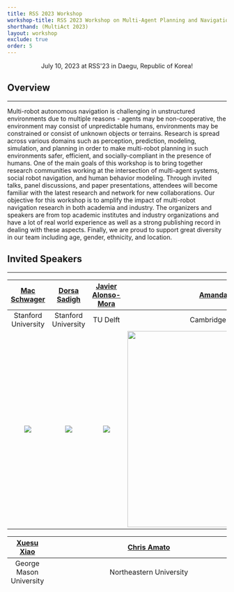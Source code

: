 ```yaml
---
title: RSS 2023 Workshop
workshop-title: RSS 2023 Workshop on Multi-Agent Planning and Navigation in Challenging Environments
shorthand: (MultiAct 2023)
layout: workshop
exclude: true
order: 5
---
```


<center> July 10, 2023 at RSS'23 in Daegu, Republic of Korea!</center>

Overview
--------  
***

Multi-robot autonomous navigation is challenging in unstructured environments due to multiple reasons - agents may be non-cooperative, the environment may consist of unpredictable humans, environments may be constrained or consist of unknown objects or terrains. Research is spread across various domains such as perception, prediction, modeling, simulation, and planning in order to make multi-robot planning in such environments safer, efficient, and socially-compliant in the presence of humans. One of the main goals of this workshop is to bring together research communities working at the intersection of multi-agent systems, social robot navigation, and human behavior modeling. Through invited talks, panel discussions, and paper presentations, attendees will become familiar with the latest research and network for new collaborations. Our objective for this workshop is to amplify the impact of multi-robot navigation research in both academia and industry. The organizers and speakers are from top academic institutes and industry organizations and have a lot of real world experience as well as a strong publishing record in dealing with these aspects. Finally, we are proud to support great diversity in our team including age, gender, ethnicity, and location.

<!-- 
[Tweets by BADUE22](https://twitter.com/BADUE22?ref_src=twsrc%5Etfw)

[](https://twitter.com/BADUE22?ref_src=twsrc%5Etfw)

Follow us on Twitter to stay updated ! -->

Invited Speakers
----------------
***

| [Mac Schwager](https://web.stanford.edu/~schwager/) | [Dorsa Sadigh](https://dorsa.fyi/) | [Javier Alonso-Mora](http://www.alonsomora.com/) | [Amanda Prorok](https://proroklab.org/wp/) |
| :--------------------: | :--------------------: | :--------------------: | :--------------------: |
| Stanford University    | Stanford University    | TU Delft           | Cambridge University    | 
| <img src="https://obj.umiacs.umd.edu/badue-accepted/rss/mac.png"> | <img src="https://obj.umiacs.umd.edu/badue-accepted/rss/dorsa.png"> | <img src="https://obj.umiacs.umd.edu/badue-accepted/rss/javier.png">  | <img src="https://obj.umiacs.umd.edu/badue-accepted/rss/amanda.png" width=450 height=450>| 



| [Xuesu Xiao](https://cs.gmu.edu/~xiao/) | [Chris Amato](https://www.ccs.neu.edu/home/camato/) | [Anca Dragan](https://people.eecs.berkeley.edu/~anca/) | [Matthew Gombolay](https://core-robotics.gatech.edu/) |
| :--------------------: | :--------------------: | :--------------------: | :--------------------: |
| George Mason University        | Northeastern University      | UC Berkeley    | Georgia Tech       |
| <img src="https://obj.umiacs.umd.edu/badue-accepted/rss/xuesu.png"> | <img src="https://obj.umiacs.umd.edu/badue-accepted/rss/chris.png" width=450 height=450> | <img src="https://obj.umiacs.umd.edu/badue-accepted/rss/anca.png" width=550 height=550> | <img src="https://drive.google.com/uc?export=view&id=1Is1s7Dju3ri7EpaHS-LgCl9JXQAzGKFX" width=650 height=6150> |


Call for Papers
---------------
***

We invite participants to submit either short (4+n) or long papers (8+n). We encourage the submission of early ideas, late-breaking results, position papers, or open research questions that are likely to generate interesting discussions. **Work published elsewhere is allowed.** Accepted papers will be presented in a poster session and selected papers as spotlight talks. All submitted contributions will go through a single blind review process.

  

Topics include, and are not limited to:
---------------
***

The specific goals of the workshop will be to discuss ideas around following topics:

* Perception in unstructured environments
* Mapping and localization
* Recognizing novel objects
* Multi-agent trajectory forecasting
* Multi-agent behavior prediction
* Human behavior modeling 
* Modeling human factors and interactions
* Coordination and competition among multiple autonomous agents
* Ad-hoc teamwork
* Non-Cooperative navigation
* Learning for multi-agent navigation
* Theory for multi-agent systems
* Autonomous racing
* Game-theoretic planning
* Multi-agent decision making 
* Reinforcement learning in autonomous driving
* ADAS and autonomous driving
* Off-road navigation


  

Submission
---------------
***

Submit here: [**CMT**](https://cmt3.research.microsoft.com/MultiAct2023/Submission/Index).


Important Dates
---------------
***

*   **Submission deadline:** June 01, 2023 (AoE) 
*   **Notification of acceptance:** June 14, 2023 (AoE)
*   **Camera Ready Submission:** Jun 21, 2023 (AoE)
*   **Workshop date:** July 10, 2023 


Program (subject to change)
---------------
***

| Time            | Event                             | Talk Title (TBA)|
| --------------- | --------------------------------- ||
| 9:00 - 9:15     | Introductory Remarks              ||
| 9:15 - 9:50     | [**Chris Amato**](https://www.ccs.neu.edu/home/camato/)                       |**Reinforcement Learning for Multi-Robot Coordination (and Navigation)**|
| 9:50 - 10:25    | [**Xuesu Xiao**](https://cs.gmu.edu/~xiao/)                        |**Learning Navigation in Challenging Environments**|
| 10:25 - 11:00   | Break                             ||
| 11:00 - 11:35   | [**Matthew Gombolay**](https://core-robotics.gatech.edu/)                  |**Assume a Spherical Human…Bovine Joke Appropriation from Physics for Guidance in HRI**|
| 11:35 - 12:10   | [**Anca Dragan**](https://people.eecs.berkeley.edu/~anca/)                       |**Robust human behavior models**|
| 12:10 - 13:40   | Lunch                             |Poster Session for spotlight talks|
| 13:40 - 14:25   | Spotlight Talks                   ||
| 14:25 - 15:00   | [**Mac Schwager**](https://web.stanford.edu/~schwager/)                      |**Game Theoretic Planning: Simultaneous Prediction and Planning for Coordinated Multi-Agent Navigation**|
| 15:00 - 15:35   | [**Dorsa Sadigh**](https://dorsa.fyi/)                      |**Cooperative AI in the Era of Large Models**|
| 15:35 - 16:10   | [**Javier Alonso-Mora**](http://www.alonsomora.com/)                |**Motion planning among decision-making agents: modeling uncertainty and multi-agent interaction**|
| 16:10 - 16:45   | [**Amanda Prorok**](https://proroklab.org/wp/)                     |**How Robots Learn to Communicate to Cooperate**|
| 16:45 - 17:00   | Concluding Remarks                ||


  

Accepted Spotlight Papers
---------------
***

**Effective Tracking of Unknown Clustered Targets Using A Distributed Team of Mobile Robots**<br>
Jun Chen (King Abdullah University of Science and Technology), Philip Dames (Temple University, USA), Shinkyu Park (King Abdullah University of Science and Technology)

**Graph Attention Multi-Agent Fleet Autonomy for Advanced Air Mobility**<br>
Malintha Fernando (Indiana University), Martin Swany (Indiana University), Ransalu Senanayake (Stanford University), Heeyoul Choi (Indiana University)

**MIDGARD: A Simulation Platform for Autonomous Ground Robot Navigation in Unstructured Environments**<br>
Giuseppe Vecchio (University of Catania), Simone Palazzo (University of Catania), Dario Calogero Guastella (Università degli Studi di Catania), Ignacio Carlucho (University of Edinburgh), Stefano Albrecht (University of Edinburgh), Giovanni Muscato (University of Catania), Concetto Spampinato (University of Catania) 

**ST-CBS: Space-Time Conflict Based Search in Continuous Space for Multi-Agent Path Finding**<br>
Changjoo Nam (Sogang University), Joonyeol Sim (Sogang University) 

**iPLAN: Intent-Aware Planning in Heterogeneous Traffic via Distributed Multi-Agent Reinforcement Learning**<br>
Xiyang Wu (University of Maryland, College Park), Rohan Chandra (University of Texas at Austin), Tianrui Guan (University of Maryland, College Park), Amrit Singh Bedi (University of Maryland, College Park), Dinesh Manocha (University of Maryland, College Park)

  
Organizers
---------------
***

| [Rohan Chandra](http://rohanchandra30.github.io/) | [Negar Mehr](http://negar.web.illinois.edu/) | [Joydeep Biswas](https://www.joydeepb.com/) | [Peter Stone](https://www.cs.utexas.edu/~pstone/) |
| :--------------------: | :--------------------: | :--------------------: | :--------------------: |
| UT Austin     | UIUC     | UT Austin          | UT Austin     | 
| <img src="https://obj.umiacs.umd.edu/badue-accepted/rss/rohan.png" width=580 height=580> | <img src="https://obj.umiacs.umd.edu/badue-accepted/rss/negar.png"> | <img src="https://obj.umiacs.umd.edu/badue-accepted/rss/joydeep.png" width=580 height=580> | <img src="https://obj.umiacs.umd.edu/badue-accepted/rss/peter.png"> | 

<!-- # Multi-Agent Planning and Navigation in Challenging Environments

## Overview

Multi-robot autonomous navigation is challenging in unstructured environments due to multiple reasons - agents may be non-cooperative, the environment may consist of unpredictable humans, environments may be constrained or consist of unknown objects or terrains. Research is spread across various domains such as perception, prediction, modeling, simulation, and planning in order to make multi-robot planning in such environments safer, efficient, and socially-compliant in the presence of humans. One of the main goals of this workshop is to bring together research communities working at the intersection of multi-agent systems, social robot navigation, and human behavior modeling. Through invited talks, panel discussions, and paper presentations, attendees will become familiar with the latest research and network for new collaborations. Our objective for this workshop is to amplify the impact of multi-robot navigation research in both academia and industry. The organizers and speakers are from top academic institutes and industry organizations and have a lot of real world experience as well as a strong publishing record in dealing with these aspects. Finally, we are proud to support great diversity in our team including age, gender, ethnicity, and location.

## Date and Location

The workshop will be held on 10th or 14th July, 2023 in Daegu, Republic of Korea.

## Agenda

- [9 - 9:15] Introductory Remarks
- [9:15 - 9:50] Talk 1 - Mac Schwager
- [9:50 - 10:25] Talk 2 - Dorsa Sadigh
- [10:25 - 11:00] Break
- [11:00 - 11:35] Talk 3 - Javier Alonso-Mora 
- [11:35 - 12:15] Spotlight Talks
- [12:15 - 13:45] Lunch
- [13:45 - 14:25] Talk 4 - Amanda Prorok
- [14:25 - 15:00] Talk 5 - Xuesu Xiao
- [15:00 - 15:35] Talk 6 - Chris Amato
- [15:35 - 16:15] Talk 7 - Anca Dragan
- [16:15 - 16:50] Talk 8 - Dinesh Manocha
- [16:50 - 17:00] Concluding Remarks



## Speakers

- Mac Schwager
- Dorsa Sadigh
- Javier Alonso-Mora
- Amanda Prorok
- Xuesu Xiao
- Chris Amato
- Anca Dragan
- Dinesh Manocha


## Call for Papers

To be announced.

## Registration

The workshop fee is [insert fee]. To register, please [insert registration details].

## Contact

For more information or to ask questions, please contact us at [rchandra@utexas.edu]. -->
